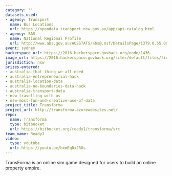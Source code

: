 ```yaml
---
category: ''
datasets_used:
- agency: Transport
  name: Bus Locations
  url: https://opendata.transport.nsw.gov.au/app/api-catalog.html
- agency: BAS
  name: National Regional Profile
  url: http://www.abs.gov.au/AUSSTATS/abs@.nsf/DetailsPage/1379.0.55.0012010-14?OpenDocument
event: sydney
hackerspace_url: https://2016.hackerspace.govhack.org/node/1436
image_url: https://2016.hackerspace.govhack.org/sites/default/files/field/image/Transforma-Logo.png
jurisdiction: nsw
prizes-entered:
- australia-that-thing-we-all-need
- australia-entrepreneurial-hack
- australia-location-data
- australia-no-boundaries-data-hack
- australia-transport-data
- nsw-travelling-with-us
- nsw-most-fun-and-creative-use-of-data
project_title: Transforma
project_url: http://transforma.azurewebsites.net/
repo:
  name: Transforma
  type: bitbucket
  url: https://bitbucket.org/ready1/transforma/src
team_name: Ready1
video:
  type: youtube
  url: https://youtu.be/bxmEqDxJRUs
---
```


TransForma is an online sim game designed for users to build an online property empire.
